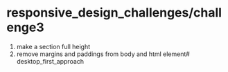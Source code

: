 # responsive_design_challenges/challenge3

1. make a section full height
2. remove margins and paddings from body and html element# desktop_first_approach
